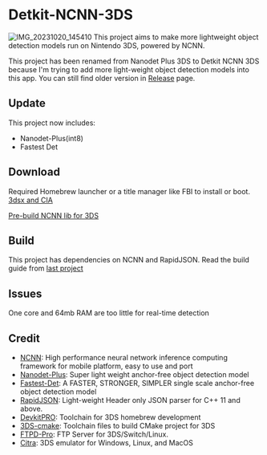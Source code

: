 # Detkit-NCNN-3DS
![IMG_20231020_145410](https://github.com/Deepdive543443/Nanodet-plus-3ds/assets/83911295/259dfb26-80d7-4e4e-903b-79fdfccb83e3)
This project aims to make more lightweight object detection models run on Nintendo 3DS, powered by NCNN. 

This project has been renamed from Nanodet Plus 3DS to Detkit NCNN 3DS because I'm trying to add more light-weight object detection models into this app.
You can still find older version in [Release](https://github.com/Deepdive543443/Detkit-NCNN-3ds/releases) page.


## Update 
This project now includes:
- Nanodet-Plus(int8)
- Fastest Det




## Download
Required Homebrew launcher or a title manager like FBI to install or boot.
[3dsx and CIA](https://github.com/Deepdive543443/Nanodet-plus-3ds/releases/tag/1.0.2)

[Pre-build NCNN lib for 3DS](https://github.com/Deepdive543443/Benchncnn-3DS/releases/tag/v0.0.0)

## Build
This project has dependencies on NCNN and RapidJSON.
Read the build guide from [last project](https://github.com/Deepdive543443/Benchncnn-3DS/tree/main) 


## Issues
One core and 64mb RAM are too little for real-time detection


## Credit
- [NCNN](https://github.com/Tencent/ncnn): High performance neural network inference computing framework for mobile platform, easy to use and port
- [Nanodet-Plus](https://github.com/RangiLyu/nanodet):  Super light weight anchor-free object detection model
- [Fastest-Det](https://github.com/dog-qiuqiu/FastestDet): A FASTER, STRONGER, SIMPLER single scale anchor-free object detection model
- [RapidJSON](https://rapidjson.org/): Light-weight Header only JSON parser for C++ 11 and above.
- [DevkitPRO](https://devkitpro.org/wiki/Getting_Started): Toolchain for 3DS homebrew development
- [3DS-cmake](https://github.com/Xtansia/3ds-cmake): Toolchain files to build CMake project for 3DS
- [FTPD-Pro](https://github.com/mtheall/ftpd): FTP Server for 3DS/Switch/Linux.
- [Citra](https://github.com/citra-emu/citra): 3DS emulator for Windows, Linux, and MacOS
